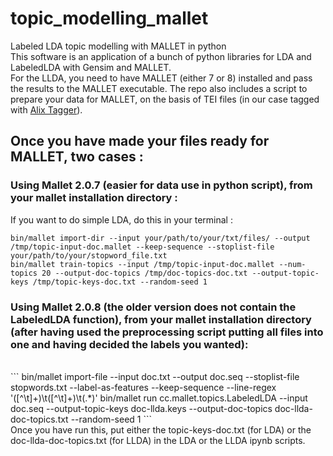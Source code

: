 # topic_modelling_mallet
Labeled LDA topic modelling with MALLET in python
<br/>
This software is an application of a bunch of python libraries for LDA and LabeledLDA with Gensim and MALLET.
<br/>
For the LLDA, you need to have MALLET (either 7 or 8) installed and pass the results to the MALLET executable. The repo also includes a script to prepare your data for MALLET, on the basis of TEI files (in our case tagged with [Alix Tagger](https://github.com/ANRChapitres/tagging)).<br/>
## Once you have made your files ready for MALLET, two cases :<br/>
### Using Mallet 2.0.7 (easier for data use in python script), from your mallet installation directory :<br/>
If you want to do simple LDA, do this in your terminal :
```
bin/mallet import-dir --input your/path/to/your/txt/files/ --output /tmp/topic-input-doc.mallet --keep-sequence --stoplist-file your/path/to/your/stopword_file.txt
bin/mallet train-topics --input /tmp/topic-input-doc.mallet --num-topics 20 --output-doc-topics /tmp/doc-topics-doc.txt --output-topic-keys /tmp/topic-keys-doc.txt --random-seed 1
```
### Using Mallet 2.0.8 (the older version does not contain the LabeledLDA function), from your mallet installation directory (after having used the preprocessing script putting all files into one and having decided the labels you wanted):
<br/>
```
bin/mallet import-file --input doc.txt --output doc.seq --stoplist-file stopwords.txt --label-as-features --keep-sequence --line-regex '([^\t]+)\t([^\t]+)\t(.*)'
bin/mallet run cc.mallet.topics.LabeledLDA --input doc.seq --output-topic-keys doc-llda.keys --output-doc-topics doc-llda-doc-topics.txt --random-seed 1
```
<br/>
Once you have run this, put either the topic-keys-doc.txt (for LDA) or the doc-llda-doc-topics.txt (for LLDA) in the LDA or the LLDA ipynb scripts.


  
  

